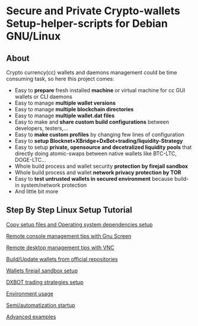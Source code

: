 # Secure and Private Crypto-wallets Setup-helper-scripts for Debian GNU/Linux

## About

Crypto currency(cc) wallets and daemons management could be time consuming task,
so here this project comes:
   * Easy to **prepare** fresh installed **machine** or virtual machine for cc GUI wallets or CLI daemons
   * Easy to manage **multiple wallet versions**
   * Easy to manage **multiple blockchain directories**
   * Easy to manage **multiple wallet.dat files**
   * Easy to make and **share custom build configurations** between developers, testers,...
   * Easy to **make custom profiles** by changing few lines of configuration
   * Easy to **setup Blocknet+XBridge+DxBot+trading/liquidity-Strategy**
   * Easy to setup **private, opensource and decetralized liquidity pools** that directly doing atomic-swaps between native wallets like BTC-LTC, DOGE-LTC...
   * Whole build process and wallet security **protection by firejail sandbox**
   * Whole build process and wallet **network privacy protection by TOR**
   * Easy to **test untrusted wallets in secured environment** because build-in system/network protection
   * And little bit more

## Step By Step Linux Setup Tutorial

[Copy setup files and Operating system dependencies setup](./doc/md/readme.prereq.md)

[Remote console management tips with Gnu Screen](./doc/md/readme.remote.console.md)

[Remote desktop management tips with VNC](./doc/md/readme.remote.desktop.md)

[Build/Update wallets from official repositories](./doc/md/readme.wallet.build.md)

[Wallets firejail sandbox setup](./doc/md/readme.wallet.firejail.md)

[DXBOT trading strategies setup](./doc/md/readme.dxbot.md)

[Environment usage](./doc/md/readme.usage.md)

[Semi/automatization startup](./doc/md/readme.auto.md)

[Advanced examples](./doc/md/readme.advanced.examples.md)

